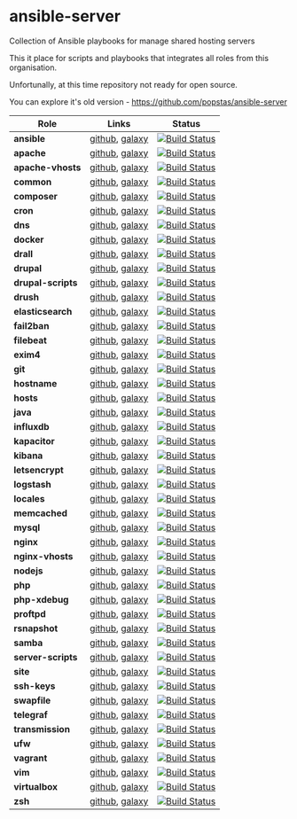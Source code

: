 # ansible-server
Collection of Ansible playbooks for manage shared hosting servers

This it place for scripts and playbooks that integrates all roles from this organisation.

Unfortunally, at this time repository not ready for open source.

You can explore it's old version - https://github.com/popstas/ansible-server

Role | Links | Status
--- | --- | --- 
**ansible** | [github](https://github.com/viasite-ansible/ansible-role-ansible), [galaxy](https://galaxy.ansible.com/viasite-ansible/ansible) | [![Build Status](https://travis-ci.org/viasite-ansible/ansible-role-ansible.svg?branch=master)](https://travis-ci.org/viasite-ansible/ansible-role-ansible)
**apache** | [github](https://github.com/viasite-ansible/ansible-role-apache), [galaxy](https://galaxy.ansible.com/viasite-ansible/apache) | [![Build Status](https://travis-ci.org/viasite-ansible/ansible-role-apache.svg?branch=master)](https://travis-ci.org/viasite-ansible/ansible-role-apache)
**apache-vhosts** | [github](https://github.com/viasite-ansible/ansible-role-apache-vhosts), [galaxy](https://galaxy.ansible.com/viasite-ansible/apache-vhosts) | [![Build Status](https://travis-ci.org/viasite-ansible/ansible-role-apache-vhosts.svg?branch=master)](https://travis-ci.org/viasite-ansible/ansible-role-apache-vhosts)
**common** | [github](https://github.com/viasite-ansible/ansible-role-common), [galaxy](https://galaxy.ansible.com/viasite-ansible/common) | [![Build Status](https://travis-ci.org/viasite-ansible/ansible-role-common.svg?branch=master)](https://travis-ci.org/viasite-ansible/ansible-role-common)
**composer** | [github](https://github.com/viasite-ansible/ansible-role-composer), [galaxy](https://galaxy.ansible.com/viasite-ansible/composer) | [![Build Status](https://travis-ci.org/viasite-ansible/ansible-role-composer.svg?branch=master)](https://travis-ci.org/viasite-ansible/ansible-role-composer)
**cron** | [github](https://github.com/viasite-ansible/ansible-role-cron), [galaxy](https://galaxy.ansible.com/viasite-ansible/cron) | [![Build Status](https://travis-ci.org/viasite-ansible/ansible-role-cron.svg?branch=master)](https://travis-ci.org/viasite-ansible/ansible-role-cron)
**dns** | [github](https://github.com/viasite-ansible/ansible-role-dns), [galaxy](https://galaxy.ansible.com/viasite-ansible/dns) | [![Build Status](https://travis-ci.org/viasite-ansible/ansible-role-dns.svg?branch=master)](https://travis-ci.org/viasite-ansible/ansible-role-dns)
**docker** | [github](https://github.com/viasite-ansible/ansible-role-docker), [galaxy](https://galaxy.ansible.com/viasite-ansible/docker) | [![Build Status](https://travis-ci.org/viasite-ansible/ansible-role-docker.svg?branch=master)](https://travis-ci.org/viasite-ansible/ansible-role-docker)
**drall** | [github](https://github.com/viasite-ansible/ansible-role-drall), [galaxy](https://galaxy.ansible.com/viasite-ansible/drall) | [![Build Status](https://travis-ci.org/viasite-ansible/ansible-role-drall.svg?branch=master)](https://travis-ci.org/viasite-ansible/ansible-role-drall)
**drupal** | [github](https://github.com/viasite-ansible/ansible-role-drupal), [galaxy](https://galaxy.ansible.com/viasite-ansible/drupal) | [![Build Status](https://travis-ci.org/viasite-ansible/ansible-role-drupal.svg?branch=master)](https://travis-ci.org/viasite-ansible/ansible-role-drupal)
**drupal-scripts** | [github](https://github.com/viasite-ansible/ansible-role-drupal-scripts), [galaxy](https://galaxy.ansible.com/viasite-ansible/drupal-scripts) | [![Build Status](https://travis-ci.org/viasite-ansible/ansible-role-drupal-scripts.svg?branch=master)](https://travis-ci.org/viasite-ansible/ansible-role-drupal-scripts)
**drush** | [github](https://github.com/viasite-ansible/ansible-role-drush), [galaxy](https://galaxy.ansible.com/viasite-ansible/drush) | [![Build Status](https://travis-ci.org/viasite-ansible/ansible-role-drush.svg?branch=master)](https://travis-ci.org/viasite-ansible/ansible-role-drush)
**elasticsearch** | [github](https://github.com/viasite-ansible/ansible-role-elasticsearch), [galaxy](https://galaxy.ansible.com/viasite-ansible/elasticsearch) | [![Build Status](https://travis-ci.org/viasite-ansible/ansible-role-elasticsearch.svg?branch=master)](https://travis-ci.org/viasite-ansible/ansible-role-elasticsearch)
**fail2ban** | [github](https://github.com/viasite-ansible/ansible-role-fail2ban), [galaxy](https://galaxy.ansible.com/viasite-ansible/fail2ban) | [![Build Status](https://travis-ci.org/viasite-ansible/ansible-role-fail2ban.svg?branch=master)](https://travis-ci.org/viasite-ansible/ansible-role-fail2ban)
**filebeat** | [github](https://github.com/viasite-ansible/ansible-role-filebeat), [galaxy](https://galaxy.ansible.com/viasite-ansible/filebeat) | [![Build Status](https://travis-ci.org/viasite-ansible/ansible-role-filebeat.svg?branch=master)](https://travis-ci.org/viasite-ansible/ansible-role-filebeat)
**exim4** | [github](https://github.com/viasite-ansible/ansible-role-exim4), [galaxy](https://galaxy.ansible.com/viasite-ansible/exim4) | [![Build Status](https://travis-ci.org/viasite-ansible/ansible-role-exim4.svg?branch=master)](https://travis-ci.org/viasite-ansible/ansible-role-exim4)
**git** | [github](https://github.com/viasite-ansible/ansible-role-git), [galaxy](https://galaxy.ansible.com/viasite-ansible/git) | [![Build Status](https://travis-ci.org/viasite-ansible/ansible-role-git.svg?branch=master)](https://travis-ci.org/viasite-ansible/ansible-role-git)
**hostname** | [github](https://github.com/viasite-ansible/ansible-role-hostname), [galaxy](https://galaxy.ansible.com/viasite-ansible/hostname) | [![Build Status](https://travis-ci.org/viasite-ansible/ansible-role-hostname.svg?branch=master)](https://travis-ci.org/viasite-ansible/ansible-role-hostname)
**hosts** | [github](https://github.com/viasite-ansible/ansible-role-hosts), [galaxy](https://galaxy.ansible.com/viasite-ansible/hosts) | [![Build Status](https://travis-ci.org/viasite-ansible/ansible-role-hosts.svg?branch=master)](https://travis-ci.org/viasite-ansible/ansible-role-hosts)
**java** | [github](https://github.com/viasite-ansible/ansible-role-java), [galaxy](https://galaxy.ansible.com/viasite-ansible/java) | [![Build Status](https://travis-ci.org/viasite-ansible/ansible-role-java.svg?branch=master)](https://travis-ci.org/viasite-ansible/ansible-role-java)
**influxdb** | [github](https://github.com/viasite-ansible/ansible-role-influxdb), [galaxy](https://galaxy.ansible.com/viasite-ansible/influxdb) | [![Build Status](https://travis-ci.org/viasite-ansible/ansible-role-influxdb.svg?branch=master)](https://travis-ci.org/viasite-ansible/ansible-role-influxdb)
**kapacitor** | [github](https://github.com/viasite-ansible/ansible-role-kapacitor), [galaxy](https://galaxy.ansible.com/viasite-ansible/kapacitor) | [![Build Status](https://travis-ci.org/viasite-ansible/ansible-role-kapacitor.svg?branch=master)](https://travis-ci.org/viasite-ansible/ansible-role-kapacitor)
**kibana** | [github](https://github.com/viasite-ansible/ansible-role-kibana), [galaxy](https://galaxy.ansible.com/viasite-ansible/kibana) | [![Build Status](https://travis-ci.org/viasite-ansible/ansible-role-kibana.svg?branch=master)](https://travis-ci.org/viasite-ansible/ansible-role-kibana)
**letsencrypt** | [github](https://github.com/viasite-ansible/ansible-role-letsencrypt), [galaxy](https://galaxy.ansible.com/viasite-ansible/letsencrypt) | [![Build Status](https://travis-ci.org/viasite-ansible/ansible-role-letsencrypt.svg?branch=master)](https://travis-ci.org/viasite-ansible/ansible-role-letsencrypt)
**logstash** | [github](https://github.com/viasite-ansible/ansible-role-logstash), [galaxy](https://galaxy.ansible.com/viasite-ansible/logstash) | [![Build Status](https://travis-ci.org/viasite-ansible/ansible-role-logstash.svg?branch=master)](https://travis-ci.org/viasite-ansible/ansible-role-logstash)
**locales** | [github](https://github.com/viasite-ansible/ansible-role-locales), [galaxy](https://galaxy.ansible.com/viasite-ansible/locales) | [![Build Status](https://travis-ci.org/viasite-ansible/ansible-role-locales.svg?branch=master)](https://travis-ci.org/viasite-ansible/ansible-role-locales)
**memcached** | [github](https://github.com/viasite-ansible/ansible-role-memcached), [galaxy](https://galaxy.ansible.com/viasite-ansible/memcached) | [![Build Status](https://travis-ci.org/viasite-ansible/ansible-role-memcached.svg?branch=master)](https://travis-ci.org/viasite-ansible/ansible-role-memcached)
**mysql** | [github](https://github.com/viasite-ansible/ansible-role-mysql), [galaxy](https://galaxy.ansible.com/viasite-ansible/mysql) | [![Build Status](https://travis-ci.org/viasite-ansible/ansible-role-mysql.svg?branch=master)](https://travis-ci.org/viasite-ansible/ansible-role-mysql)
**nginx** | [github](https://github.com/viasite-ansible/ansible-role-nginx), [galaxy](https://galaxy.ansible.com/viasite-ansible/nginx) | [![Build Status](https://travis-ci.org/viasite-ansible/ansible-role-nginx.svg?branch=master)](https://travis-ci.org/viasite-ansible/ansible-role-nginx)
**nginx-vhosts** | [github](https://github.com/viasite-ansible/ansible-role-nginx-vhosts), [galaxy](https://galaxy.ansible.com/viasite-ansible/nginx-vhosts) | [![Build Status](https://travis-ci.org/viasite-ansible/ansible-role-nginx-vhosts.svg?branch=master)](https://travis-ci.org/viasite-ansible/ansible-role-nginx-vhosts)
**nodejs** | [github](https://github.com/viasite-ansible/ansible-role-nodejs), [galaxy](https://galaxy.ansible.com/viasite-ansible/nodejs) | [![Build Status](https://travis-ci.org/viasite-ansible/ansible-role-nodejs.svg?branch=master)](https://travis-ci.org/viasite-ansible/ansible-role-nodejs)
**php** | [github](https://github.com/viasite-ansible/ansible-role-php), [galaxy](https://galaxy.ansible.com/viasite-ansible/php) | [![Build Status](https://travis-ci.org/viasite-ansible/ansible-role-php.svg?branch=master)](https://travis-ci.org/viasite-ansible/ansible-role-php)
**php-xdebug** | [github](https://github.com/viasite-ansible/ansible-role-php-xdebug), [galaxy](https://galaxy.ansible.com/viasite-ansible/php-xdebug) | [![Build Status](https://travis-ci.org/viasite-ansible/ansible-role-php-xdebug.svg?branch=master)](https://travis-ci.org/viasite-ansible/ansible-role-php-xdebug)
**proftpd** | [github](https://github.com/viasite-ansible/ansible-role-proftpd), [galaxy](https://galaxy.ansible.com/viasite-ansible/proftpd) | [![Build Status](https://travis-ci.org/viasite-ansible/ansible-role-proftpd.svg?branch=master)](https://travis-ci.org/viasite-ansible/ansible-role-proftpd)
**rsnapshot** | [github](https://github.com/viasite-ansible/ansible-role-rsnapshot), [galaxy](https://galaxy.ansible.com/viasite-ansible/rsnapshot) | [![Build Status](https://travis-ci.org/viasite-ansible/ansible-role-rsnapshot.svg?branch=master)](https://travis-ci.org/viasite-ansible/ansible-role-rsnapshot)
**samba** | [github](https://github.com/viasite-ansible/ansible-role-samba), [galaxy](https://galaxy.ansible.com/viasite-ansible/samba) | [![Build Status](https://travis-ci.org/viasite-ansible/ansible-role-samba.svg?branch=master)](https://travis-ci.org/viasite-ansible/ansible-role-samba)
**server-scripts** | [github](https://github.com/viasite-ansible/ansible-role-server-scripts), [galaxy](https://galaxy.ansible.com/viasite-ansible/server-scripts) | [![Build Status](https://travis-ci.org/viasite-ansible/ansible-role-server-scripts.svg?branch=master)](https://travis-ci.org/viasite-ansible/ansible-role-server-scripts)
**site** | [github](https://github.com/viasite-ansible/ansible-role-site), [galaxy](https://galaxy.ansible.com/viasite-ansible/site) | [![Build Status](https://travis-ci.org/viasite-ansible/ansible-role-site.svg?branch=master)](https://travis-ci.org/viasite-ansible/ansible-role-site)
**ssh-keys** | [github](https://github.com/viasite-ansible/ansible-role-ssh-keys), [galaxy](https://galaxy.ansible.com/viasite-ansible/ssh-keys) | [![Build Status](https://travis-ci.org/viasite-ansible/ansible-role-ssh-keys.svg?branch=master)](https://travis-ci.org/viasite-ansible/ansible-role-ssh-keys)
**swapfile** | [github](https://github.com/viasite-ansible/ansible-role-swapfile), [galaxy](https://galaxy.ansible.com/viasite-ansible/swapfile) | [![Build Status](https://travis-ci.org/viasite-ansible/ansible-role-swapfile.svg?branch=master)](https://travis-ci.org/viasite-ansible/ansible-role-swapfile)
**telegraf** | [github](https://github.com/viasite-ansible/ansible-role-telegraf), [galaxy](https://galaxy.ansible.com/viasite-ansible/telegraf) | [![Build Status](https://travis-ci.org/viasite-ansible/ansible-role-telegraf.svg?branch=master)](https://travis-ci.org/viasite-ansible/ansible-role-telegraf)
**transmission** | [github](https://github.com/viasite-ansible/ansible-role-transmission), [galaxy](https://galaxy.ansible.com/viasite-ansible/transmission) | [![Build Status](https://travis-ci.org/viasite-ansible/ansible-role-transmission.svg?branch=master)](https://travis-ci.org/viasite-ansible/ansible-role-transmission)
**ufw** | [github](https://github.com/viasite-ansible/ansible-role-ufw), [galaxy](https://galaxy.ansible.com/viasite-ansible/ufw) | [![Build Status](https://travis-ci.org/viasite-ansible/ansible-role-ufw.svg?branch=master)](https://travis-ci.org/viasite-ansible/ansible-role-ufw)
**vagrant** | [github](https://github.com/viasite-ansible/ansible-role-vagrant), [galaxy](https://galaxy.ansible.com/viasite-ansible/vagrant) | [![Build Status](https://travis-ci.org/viasite-ansible/ansible-role-vagrant.svg?branch=master)](https://travis-ci.org/viasite-ansible/ansible-role-vagrant)
**vim** | [github](https://github.com/viasite-ansible/ansible-role-vim), [galaxy](https://galaxy.ansible.com/viasite-ansible/vim) | [![Build Status](https://travis-ci.org/viasite-ansible/ansible-role-vim.svg?branch=master)](https://travis-ci.org/viasite-ansible/ansible-role-vim)
**virtualbox** | [github](https://github.com/viasite-ansible/ansible-role-virtualbox), [galaxy](https://galaxy.ansible.com/viasite-ansible/virtualbox) | [![Build Status](https://travis-ci.org/viasite-ansible/ansible-role-virtualbox.svg?branch=master)](https://travis-ci.org/viasite-ansible/ansible-role-virtualbox)
**zsh** | [github](https://github.com/viasite-ansible/ansible-role-zsh), [galaxy](https://galaxy.ansible.com/viasite-ansible/zsh) | [![Build Status](https://travis-ci.org/viasite-ansible/ansible-role-zsh.svg?branch=master)](https://travis-ci.org/viasite-ansible/ansible-role-zsh)

